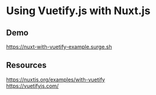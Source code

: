 # Using Vuetify.js with Nuxt.js

## Demo
https://nuxt-with-vuetify-example.surge.sh

## Resources
https://nuxtjs.org/examples/with-vuetify<br>
https://vuetifyjs.com/
